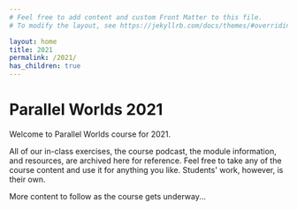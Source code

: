 ```yaml
---
# Feel free to add content and custom Front Matter to this file.
# To modify the layout, see https://jekyllrb.com/docs/themes/#overriding-theme-defaults

layout: home
title: 2021
permalink: /2021/
has_children: true
---
```


<h1>Parallel Worlds 2021</h1>

Welcome to Parallel Worlds course for 2021.

All of our in-class exercises, the course podcast, the module information, and resources, are archived here for reference. Feel free to take any of the course content and use it for anything you like. Students' work, however, is their own.

More content to follow as the course gets underway...
